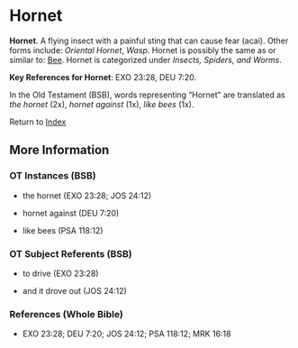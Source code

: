 # Hornet
**Hornet**. 
A flying insect with a painful sting that can cause fear (acai). 
Other forms include: 
*Oriental Hornet*, *Wasp*. 
Hornet is possibly the same as or similar to: 
[Bee](Bee.md). 
Hornet is categorized under _Insects, Spiders, and Worms_. 


**Key References for Hornet**: 
EXO 23:28, DEU 7:20. 


In the Old Testament (BSB), words representing “Hornet” are translated as 
*the hornet* (2x), *hornet against* (1x), *like bees* (1x). 




Return to [Index](00-Index.md)

## More Information

### OT Instances (BSB)

* the hornet (EXO 23:28; JOS 24:12)

* hornet against (DEU 7:20)

* like bees (PSA 118:12)



### OT Subject Referents (BSB)

* to drive (EXO 23:28)

* and it drove out (JOS 24:12)



### References (Whole Bible)

* EXO 23:28; DEU 7:20; JOS 24:12; PSA 118:12; MRK 16:18



